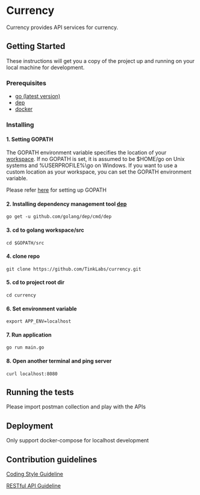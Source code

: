 # Currency

Currency provides API services for currency. 

## Getting Started

These instructions will get you a copy of the project up and running on your local machine for development.

### Prerequisites

* [go (latest version)](https://golang.org/dl/)
* [dep](https://github.com/golang/dep)
* [docker](https://docs.docker.com/engine/installation/)

### Installing

#### 1. Setting GOPATH

The GOPATH environment variable specifies the location of your [workspace](https://golang.org/doc/code.html#Workspaces). 
If no GOPATH is set, it is assumed to be $HOME/go on Unix systems and %USERPROFILE%\go on Windows. 
If you want to use a custom location as your workspace, you can set the GOPATH environment variable.

Please refer [here](https://github.com/golang/go/wiki/SettingGOPATH) for setting up GOPATH 

#### 2. Installing dependency management tool [dep](https://github.com/golang/dep)

```
go get -u github.com/golang/dep/cmd/dep
```

#### 3. cd to golang workspace/src

```
cd $GOPATH/src
```

#### 4. clone repo

```
git clone https://github.com/TinkLabs/currency.git
```

#### 5. cd to project root dir

```
cd currency
```

#### 6. Set environment variable

```
export APP_ENV=localhost
```

#### 7. Run application

```
go run main.go
```

#### 8. Open another terminal and ping server

```
curl localhost:8080
```

## Running the tests

Please import postman collection and play with the APIs

## Deployment

Only support docker-compose for localhost development

## Contribution guidelines

[Coding Style Guideline](https://github.com/golang/go/wiki/CodeReviewComments)

[RESTful API Guideline](https://github.com/Microsoft/api-guidelines/blob/vNext/Guidelines.md)